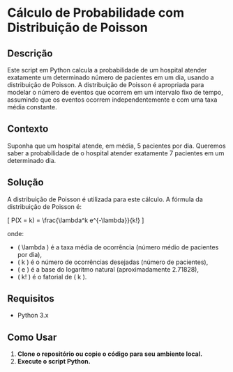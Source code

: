 # Cálculo de Probabilidade com Distribuição de Poisson

## Descrição

Este script em Python calcula a probabilidade de um hospital atender exatamente um determinado número de pacientes em um dia, usando a distribuição de Poisson. A distribuição de Poisson é apropriada para modelar o número de eventos que ocorrem em um intervalo fixo de tempo, assumindo que os eventos ocorrem independentemente e com uma taxa média constante.

## Contexto

Suponha que um hospital atende, em média, 5 pacientes por dia. Queremos saber a probabilidade de o hospital atender exatamente 7 pacientes em um determinado dia.

## Solução

A distribuição de Poisson é utilizada para este cálculo. A fórmula da distribuição de Poisson é:

\[ P(X = k) = \frac{\lambda^k e^{-\lambda}}{k!} \]

onde:
- \( \lambda \) é a taxa média de ocorrência (número médio de pacientes por dia),
- \( k \) é o número de ocorrências desejadas (número de pacientes),
- \( e \) é a base do logaritmo natural (aproximadamente 2.71828),
- \( k! \) é o fatorial de \( k \).

## Requisitos

- Python 3.x

## Como Usar

1. **Clone o repositório ou copie o código para seu ambiente local.**
2. **Execute o script Python.**



